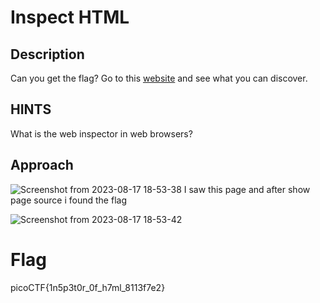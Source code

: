 # Inspect HTML

## Description

Can you get the flag? Go to this [website](saturn.picoctf.net:56849) and see what you can discover.

## HINTS

What is the web inspector in web browsers?

## Approach

![Screenshot from 2023-08-17 18-53-38](https://github.com/MohammedHawary/Web-Penetration/assets/94152045/34bfccc2-3cb9-4e46-b902-03a5972deb35)
I saw this page and after show page source i found the flag

![Screenshot from 2023-08-17 18-53-42](https://github.com/MohammedHawary/Web-Penetration/assets/94152045/097144f8-d05c-443d-8ca2-ba9c504b7165)

# Flag

picoCTF{1n5p3t0r_0f_h7ml_8113f7e2}
